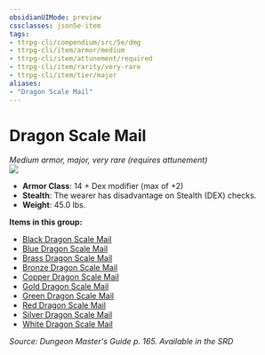 ```yaml
---
obsidianUIMode: preview
cssclasses: json5e-item
tags:
- ttrpg-cli/compendium/src/5e/dmg
- ttrpg-cli/item/armor/medium
- ttrpg-cli/item/attunement/required
- ttrpg-cli/item/rarity/very-rare
- ttrpg-cli/item/tier/major
aliases: 
- "Dragon Scale Mail"
---
```

# Dragon Scale Mail
*Medium armor, major, very rare (requires attunement)*  
![](3-Mechanics/CLI/items/img/dragon-scale-mail.webp#right)

- **Armor Class**: 14 + Dex modifier (max of +2)
- **Stealth**: The wearer has disadvantage on Stealth (DEX) checks.
- **Weight**: 45.0 lbs.

**Items in this group:**

- [Black Dragon Scale Mail](3-Mechanics/CLI/items/black-dragon-scale-mail.md)
- [Blue Dragon Scale Mail](3-Mechanics/CLI/items/blue-dragon-scale-mail.md)
- [Brass Dragon Scale Mail](3-Mechanics/CLI/items/brass-dragon-scale-mail.md)
- [Bronze Dragon Scale Mail](3-Mechanics/CLI/items/bronze-dragon-scale-mail.md)
- [Copper Dragon Scale Mail](3-Mechanics/CLI/items/copper-dragon-scale-mail.md)
- [Gold Dragon Scale Mail](3-Mechanics/CLI/items/gold-dragon-scale-mail.md)
- [Green Dragon Scale Mail](3-Mechanics/CLI/items/green-dragon-scale-mail.md)
- [Red Dragon Scale Mail](3-Mechanics/CLI/items/red-dragon-scale-mail.md)
- [Silver Dragon Scale Mail](3-Mechanics/CLI/items/silver-dragon-scale-mail.md)
- [White Dragon Scale Mail](3-Mechanics/CLI/items/white-dragon-scale-mail.md)

*Source: Dungeon Master's Guide p. 165. Available in the <span title='Systems Reference Document (5.1)'>SRD</span>*
